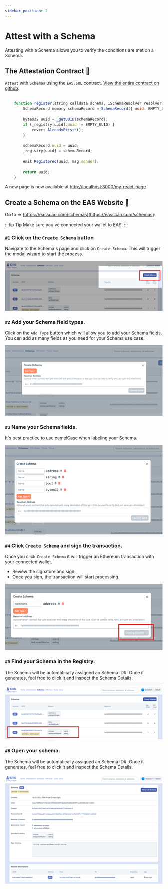 ```yaml
---
sidebar_position: 2
---
```


# Attest with a Schema
Attesting with a Schema allows you to verify the conditions are met on a Schema. 

## The Attestation Contract 📄

`Attest` with `Schemas` using the `EAS.SOL` contract. [View the entire contract on github](https://github.com/ethereum-attestation-service/eas-contracts/blob/master/contracts/SchemaRegistry.sol).

```jsx title="/contracts/SchemaRegistry.sol"

    function register(string calldata schema, ISchemaResolver resolver) external returns (bytes32) {
        SchemaRecord memory schemaRecord = SchemaRecord({ uuid: EMPTY_UUID, schema: schema, resolver: resolver });

        bytes32 uuid = _getUUID(schemaRecord);
        if (_registry[uuid].uuid != EMPTY_UUID) {
            revert AlreadyExists();
        }

        schemaRecord.uuid = uuid;
        _registry[uuid] = schemaRecord;

        emit Registered(uuid, msg.sender);

        return uuid;
    }
```

A new page is now available at [http://localhost:3000/my-react-page](http://localhost:3000/my-react-page).

## Create a Schema on the EAS Website 🧙

Go to => [https://easscan.com/schemas](https://easscan.com/schemas): 

:::tip Tip
Make sure you've connected your wallet to EAS.
:::

### `#1` Click on the `Create Schema` button 
Navigate to the Schema's page and click on `Create Schema`. This will trigger the modal wizard to start the process. 

![CreateSchema Step 1](./img/CreateSchema-1.png)

### `#2` Add your Schema field types. 
Click on the `Add Type` button which will allow you to add your Schema fields. You can add as many fields as you need for your Schema use case.

![CreateSchema Step 2](./img/CreateSchema-2.png)


### `#3` Name your Schema fields. 
It's best practice to use camelCase when labeling your Schema. 

![CreateSchema Step 3](./img/CreateSchema-4.png)


### `#4` Click `Create Schema` and sign the transaction. 
Once you click `Create Schema` it will trigger an Ethereum transaction with your connected wallet. 
- Review the signature and sign.
- Once you sign, the transaction will start processing.

![CreateSchema Step 5](./img/CreateSchema-5.1.png)

### `#5` Find your Schema in the Registry. 
The Schema will be automatically assigned an Schema ID#. Once it generates, feel free to click it and inspect the Schema Details.

![CreateSchema Step 6](./img/CreateSchema-6.png)

### `#6` Open your schema. 
The Schema will be automatically assigned an Schema ID#. Once it generates, feel free to click it and inspect the Schema Details.

![CreateSchema Step 6](./img/CreateSchema-7.png)
